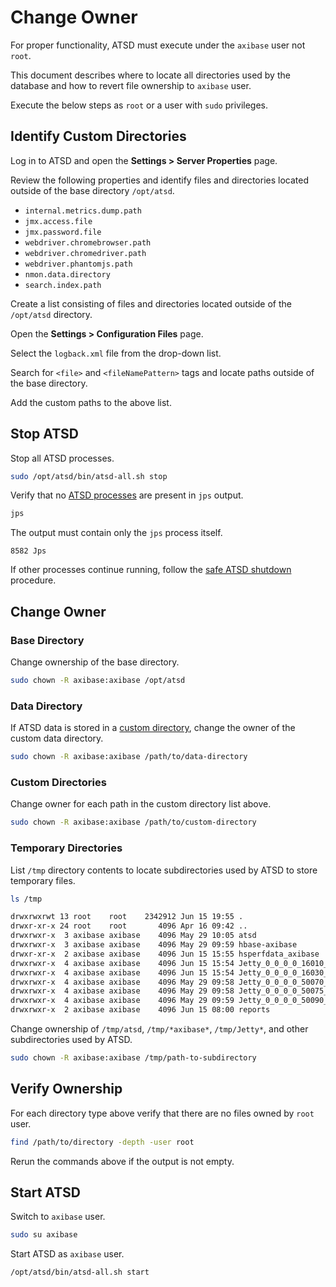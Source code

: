 # Change Owner

For proper functionality, ATSD must execute under the `axibase` user not `root`.

This document describes where to locate all directories used by the database and how to revert file ownership to `axibase` user.

Execute the below steps as `root` or a user with `sudo` privileges.

## Identify Custom Directories

Log in to ATSD and open the **Settings > Server Properties** page.

Review the following properties and identify files and directories located outside of the base directory `/opt/atsd`.

* `internal.metrics.dump.path`
* `jmx.access.file`
* `jmx.password.file`
* `webdriver.chromebrowser.path`
* `webdriver.chromedriver.path`
* `webdriver.phantomjs.path`
* `nmon.data.directory`
* `search.index.path`

Create a list consisting of files and directories located outside of the `/opt/atsd` directory.

Open the **Settings > Configuration Files** page.

Select the `logback.xml` file from the drop-down list.

Search for `<file>` and `<fileNamePattern>` tags and locate paths outside of the base directory.

Add the custom paths to the above list.

## Stop ATSD

Stop all ATSD processes.

```bash
sudo /opt/atsd/bin/atsd-all.sh stop
```

Verify that no [ATSD processes](restarting.md#processes) are present in `jps` output.

```bash
jps
```

The output must contain only the `jps` process itself.

```ls
8582 Jps
```

If other processes continue running, follow the [safe ATSD shutdown](restarting.md#stopping-services) procedure.

## Change Owner

### Base Directory

Change ownership of the base directory.

```bash
sudo chown -R axibase:axibase /opt/atsd
```

### Data Directory

If ATSD data is stored in a [custom directory](change-data-directory.md#changing-the-directory-where-data-is-stored), change the owner of the custom data directory.

```bash
sudo chown -R axibase:axibase /path/to/data-directory
```

### Custom Directories

Change owner for each path in the custom directory list above.

```bash
sudo chown -R axibase:axibase /path/to/custom-directory
```

### Temporary Directories

List `/tmp` directory contents to locate subdirectories used by ATSD to store temporary files.

```sh
ls /tmp
```

```txt
drwxrwxrwt 13 root    root    2342912 Jun 15 19:55 .
drwxr-xr-x 24 root    root       4096 Apr 16 09:42 ..
drwxrwxr-x  3 axibase axibase    4096 May 29 10:05 atsd
drwxrwxr-x  3 axibase axibase    4096 May 29 09:59 hbase-axibase
drwxr-xr-x  2 axibase axibase    4096 Jun 15 15:55 hsperfdata_axibase
drwxrwxr-x  4 axibase axibase    4096 Jun 15 15:54 Jetty_0_0_0_0_16010_master____.6nvknp
drwxrwxr-x  4 axibase axibase    4096 Jun 15 15:54 Jetty_0_0_0_0_16030_regionserver____.45q9os
drwxrwxr-x  4 axibase axibase    4096 May 29 09:58 Jetty_0_0_0_0_50070_hdfs____w2cu08
drwxrwxr-x  4 axibase axibase    4096 May 29 09:58 Jetty_0_0_0_0_50075_datanode____hwtdwq
drwxrwxr-x  4 axibase axibase    4096 May 29 09:59 Jetty_0_0_0_0_50090_secondary____y6aanv
drwxrwxr-x  2 axibase axibase    4096 Jun 15 08:00 reports
```

Change ownership of `/tmp/atsd`, `/tmp/*axibase*`, `/tmp/Jetty*`, and other subdirectories used by ATSD.

```bash
sudo chown -R axibase:axibase /tmp/path-to-subdirectory
```

## Verify Ownership

For each directory type above verify that there are no files owned by `root` user.

```bash
find /path/to/directory -depth -user root
```

Rerun the commands above if the output is not empty.

## Start ATSD

Switch to `axibase` user.

```bash
sudo su axibase
```

Start ATSD as `axibase` user.

```bash
/opt/atsd/bin/atsd-all.sh start
```